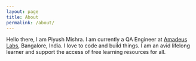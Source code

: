 ```yaml
---
layout: page
title: About
permalink: /about/
---
```


Hello there,
I am Piyush Mishra. I am currently a QA Engineer at [Amadeus Labs](http://amadeus.com/), Bangalore, India. I love to code and build things.
I am an avid lifelong learner and support the access of free learning resources for all.

